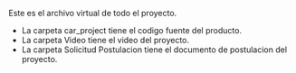Este es el archivo virtual de todo el proyecto.
- La carpeta car_project tiene el codigo fuente del producto.
- La carpeta Video tiene el video del proyecto.
- La carpeta Solicitud Postulacion tiene el documento de postulacion del proyecto.
